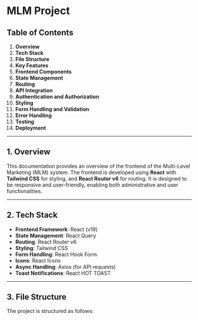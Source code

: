 # MLM Project  

## Table of Contents
1. **Overview**
2. **Tech Stack**
3. **File Structure**
4. **Key Features**
5. **Frontend Components**
6. **State Management**
7. **Routing**
8. **API Integration**
9. **Authentication and Authorization**
10. **Styling**
11. **Form Handling and Validation**
12. **Error Handling**
13. **Testing**
14. **Deployment**

---

## 1. Overview

This documentation provides an overview of the frontend of the Multi-Level Marketing (MLM) system. The frontend is developed using **React** with **Tailwind CSS** for styling, and **React Router v6** for routing. It is designed to be responsive and user-friendly, enabling both administrative and user functionalities.

---

## 2. Tech Stack

- **Frontend Framework**: React (v19)
- **State Management**: React Query
- **Routing**: React Router v6
- **Styling**: Tailwind CSS
- **Form Handling**: React Hook Form
- **Icons**: React Icons
- **Async Handling**: Axios (for API requests)
- **Toast Notifications**: React HOT TOAST

---

## 3. File Structure

The project is structured as follows:

